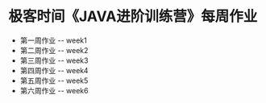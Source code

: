 # 极客时间《JAVA进阶训练营》每周作业

- 第一周作业 -- week1
- 第二周作业 -- week2
- 第三周作业 -- week3
- 第四周作业 -- week4
- 第五周作业 -- week5
- 第六周作业 -- week6